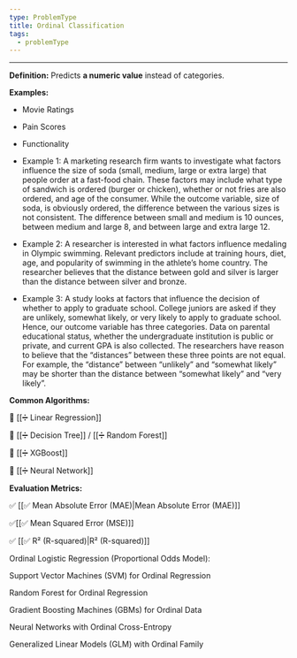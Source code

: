 ```yaml
---
type: ProblemType
title: Ordinal Classification
tags:
  - problemType
---
```


---

**Definition:** Predicts **a numeric value** instead of categories.

**Examples:**

- Movie Ratings

- Pain Scores

- Functionality

- Example 1: A marketing research firm wants to investigate what factors influence the size of soda (small, medium, large or extra large) that people order at a fast-food chain. These factors may include what type of sandwich is ordered (burger or chicken), whether or not fries are also ordered, and age of the consumer. While the outcome variable, size of soda, is obviously ordered, the difference between the various sizes is not consistent. The difference between small and medium is 10 ounces, between medium and large 8, and between large and extra large 12.

- Example 2: A researcher is interested in what factors influence medaling in Olympic swimming. Relevant predictors include at training hours, diet, age, and popularity of swimming in the athlete’s home country. The researcher believes that the distance between gold and silver is larger than the distance between silver and bronze.

- Example 3: A study looks at factors that influence the decision of whether to apply to graduate school. College juniors are asked if they are unlikely, somewhat likely, or very likely to apply to graduate school. Hence, our outcome variable has three categories. Data on parental educational status, whether the undergraduate institution is public or private, and current GPA is also collected. The researchers have reason to believe that the “distances” between these three points are not equal. For example, the “distance” between “unlikely” and “somewhat likely” may be shorter than the distance between “somewhat likely” and “very likely”.

**Common Algorithms:**

🔹 [[➗ Linear Regression]]

🔹 [[➗ Decision Tree]] / [[➗ Random Forest]]

🔹 [[➗ XGBoost]]

🔹 [[➗ Neural Network]]

**Evaluation Metrics:**

✅ [[✅ Mean Absolute Error (MAE)|Mean Absolute Error (MAE)]]

✅[[✅ Mean Squared Error (MSE)]]

✅ [[✅ R² (R-squared)|R² (R-squared)]]



Ordinal Logistic Regression (Proportional Odds Model):

Support Vector Machines (SVM) for Ordinal Regression

Random Forest for Ordinal Regression

Gradient Boosting Machines (GBMs) for Ordinal Data

Neural Networks with Ordinal Cross-Entropy

Generalized Linear Models (GLM) with Ordinal Family

